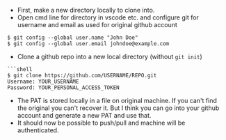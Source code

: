 * First, make a new directory locally to clone into.
* Open cmd line for directory in vscode etc. and configure git for username and email as used for original github account
```shell
$ git config --global user.name "John Doe"
$ git config --global user.email johndoe@example.com
```

* Clone a github repo into a new local directory (without ```git init```)
```providing PAT
```shell
$ git clone https://github.com/USERNAME/REPO.git
Username: YOUR_USERNAME
Password: YOUR_PERSONAL_ACCESS_TOKEN
```
* The PAT is stored locally in a file on original machine. If you can't find the original you can't recover it. But I think you can go into your github account and generate a new PAT and use that.
* It should now be possible to push/pull and machine will be authenticated.